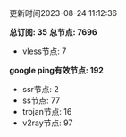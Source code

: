 更新时间2023-08-24 11:12:36

**总订阅: 35**
**总节点: 7696**
- vless节点: 7

**google ping有效节点: 192**
- ssr节点: 2
- ss节点: 77
- trojan节点: 16
- v2ray节点: 97
